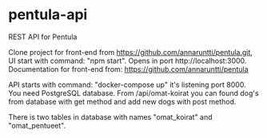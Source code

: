 # pentula-api

REST API for Pentula

Clone project for front-end from https://github.com/annaruntti/pentula.git, UI start with command: "npm start". Opens in port http://localhost:3000. Documentation for front-end from: https://github.com/annaruntti/pentula

API starts with command: "docker-compose up" it's listening port 8000. You need PostgreSQL database. From /api/omat-koirat you can found dog's from database with get method and add new dogs with post method.

There is two tables in database with names "omat_koirat" and "omat_pentueet".
